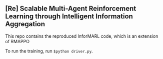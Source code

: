## [Re] Scalable Multi-Agent Reinforcement Learning through Intelligent Information Aggregation

This repo contains the reproduced InforMARL code, which is an extension of RMAPPO

To run the training, run `$python driver.py`.
